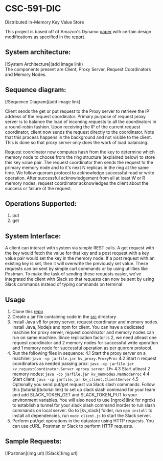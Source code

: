 # CSC-591-DIC
Distributed In-Memory Key Value Store

This project is based off of Amazon's Dynamo [paper](http://s3.amazonaws.com/AllThingsDistributed/sosp/amazon-dynamo-sosp2007.pdf) with certain design modifications as specified in the [report](https://github.com/vipulkashyap111/CSC-591-DIC/blob/master/DIC-Report%20Final.pdf).  

## System architecture: 
[!System Architecture](add image link)  
The components present are Client, Proxy Server, Request Coordinators and Memory Nodes.  
## Sequence diagram:
[!Sequence Diagram](add image link)  

Client sends the get or put request to the Proxy server to retrieve the IP address of the request
coordinator. Primary purpose of request proxy server is to balance the load of incoming requests
to all the coordinators in a round-robin fashion. Upon receiving the IP of the current request
coordinator, client now sends the request directly to the coordinator. Note that this process
happens in the background and not visible to the client. This is done so that proxy server only
does the work of load balancing.  

Request coordinator now computes hash from the key to determine which memory node to
choose from the ring structure (explained below) to store this key value pair. The request
coordinator then sends the request to the primary memory node and to it's next N replicas in
the ring at the same time. We follow quorum protocol to acknowledge successful read or write
operation. After successful acknowledgement from all at least W or R memory nodes, request
coordinator acknowledges the client about the success or failure of the request.  

## Operations Supported:
1. put
2. get

## System Interface:
A client can interact with system via simple REST calls. A get request with the key would fetch
the value for that key and a post request with a key value pair would set the key in the memory
node. If a post request with an existing key is set, then it will overwrite the previously set value.
These requests can be sent by simple curl commands or by using utilities like Postman. To
make the task of sending these requests easier, we've integrated the client with Slack so that
requests can now be sent by using Slack commands instead of typing commands on terminal

## Usage
1. Clone this [repo](https://github.com/vipulkashyap111/CSC-591-DIC.git)
2. Create a jar file containing code in the [src](https://github.com/vipulkashyap111/CSC-591-DIC/tree/master/src) directory
3. Install Java v8 for proxy server, request coordinator and memory nodes. Install Java, Nodejs and npm for client. You can have a dedicated machine for proxy server, request coordinator and memory nodes can run on same machine. Since replication factor is 2, we need atleast one request coordinator and 2 memory nodes for successful write operation and 1 memory node for successful operation as per quorom protocol.
4. Run the following files in sequence:
  4.1 Start the proxy server on a machine: `java -cp jarfile.jar kv_proxy.ProxyProc`
  4.2 Start n request coordinators as needed passing prox:
      `java -cp jarfile.jar kv_requestCoordinator.Server <proxy server IP>`
  4.3 Start atleast 2 memory nodes: `java -cp jarfile.jar kv_memNodes.MemNodeProc`
  4.4 Start client: `java -cp jarfile.jar kv_client.ClientServer`
  4.5 Optionally you send put/get request via Slack slash commands. Follow this [tutorial](tutorial link) to set up slack           slash command for your team and add SLACK_TOKEN_GET and SLACK_TOKEN_PUT to your environment variables. You will also           need to use [ngrok](link for ngrok) to establish a tunnel for your slack slash command inorder to run slash commands on       local server.
      Go to [kv_slack] folder, run `npm install` to install all dependencies, run `node client.js` to start the Slack server.
5. Perform put/get operations in the datastore using HTTP requests. You can use cURL, Postman or Slack to perform HTTP requests.

## Sample Requests:
[!Postman](img url)
[!Slack](img url)
